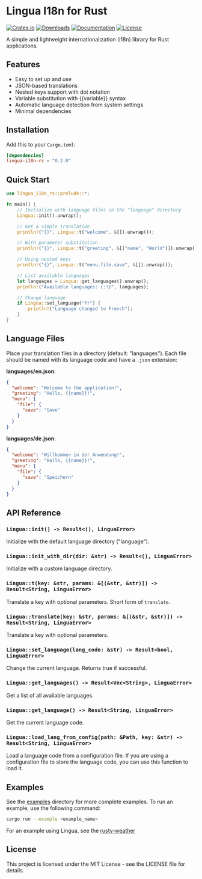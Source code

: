 # Lingua I18n for Rust

[![Crates.io](https://img.shields.io/crates/v/lingua-i18n-rs.svg)](https://crates.io/crates/lingua-i18n-rs)
[![Downloads](https://img.shields.io/crates/d/lingua-i18n-rs.svg)](https://crates.io/crates/lingua-i18n-rs)
[![Documentation](https://docs.rs/lingua-i18n-rs/badge.svg)](https://docs.rs/lingua-i18n-rs)
[![License](https://img.shields.io/crates/l/lingua-i18n-rs.svg)](https://github.com/Karnes-Development/lingua-i18n-rs/blob/main/LICENSE)

A simple and lightweight internationalization (i18n) library for Rust applications.

## Features

- Easy to set up and use
- JSON-based translations
- Nested keys support with dot notation
- Variable substitution with {{variable}} syntax
- Automatic language detection from system settings
- Minimal dependencies

## Installation

Add this to your `Cargo.toml`:

```toml
[dependencies]
lingua-i18n-rs = "0.2.0"
```

## Quick Start

```rust
use lingua_i18n_rs::prelude::*;

fn main() {
    // Initialize with language files in the "language" directory
    Lingua::init().unwrap();

    // Get a simple translation
    println!("{}", Lingua::t("welcome", &[]).unwrap());

    // With parameter substitution
    println!("{}", Lingua::t("greeting", &[("name", "World")]).unwrap());

    // Using nested keys
    println!("{}", Lingua::t("menu.file.save", &[]).unwrap());

    // List available languages
    let languages = Lingua::get_languages().unwrap();
    println!("Available languages: {:?}", languages);

    // Change language
    if Lingua::set_language("fr") {
        println!("Language changed to French");
    }
}
```

## Language Files

Place your translation files in a directory (default: "languages"). Each file should be named with its language code and have a `.json` extension:

**languages/en.json**:
```json
{
  "welcome": "Welcome to the application!",
  "greeting": "Hello, {{name}}!",
  "menu": {
    "file": {
      "save": "Save"
    }
  }
}
```

**languages/de.json**:
```json
{
  "welcome": "Willkommen in der Anwendung!",
  "greeting": "Hallo, {{name}}!",
  "menu": {
    "file": {
      "save": "Speichern"
    }
  }
}
```

## API Reference

### `Lingua::init() -> Result<(), LinguaError>`
Initialize with the default language directory ("language").

### `Lingua::init_with_dir(dir: &str) -> Result<(), LinguaError>`
Initialize with a custom language directory.

### `Lingua::t(key: &str, params: &[(&str, &str)]) -> Result<String, LinguaError>`
Translate a key with optional parameters. Short form of `translate`.

### `Lingua::translate(key: &str, params: &[(&str, &str)]) -> Result<String, LinguaError>`
Translate a key with optional parameters.

### `Lingua::set_language(lang_code: &str) -> Result<bool, LinguaError>`
Change the current language. Returns true if successful.

### `Lingua::get_languages() -> Result<Vec<String>, LinguaError>`
Get a list of all available languages.

### `Lingua::get_language() -> Result<String, LinguaError>`
Get the current language code.

### `Lingua::load_lang_from_config(path: &Path, key: &str) -> Result<String, LinguaError>`
Load a language code from a configuration file. If you are using a configuration file to store the language code, you can use this function to load it.

## Examples

See the [examples](examples/) directory for more complete examples. To run an example, use the following command:

```sh
cargo run --example <example_name>
```

For an example using Lingua, see the [rusty-weather](https://github.com/KarnesTH/rusty-weather)

## License

This project is licensed under the MIT License - see the LICENSE file for details.
